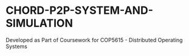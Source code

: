 # CHORD-P2P-SYSTEM-AND-SIMULATION
Developed as Part of Coursework for COP5615 - Distributed Operating Systems
